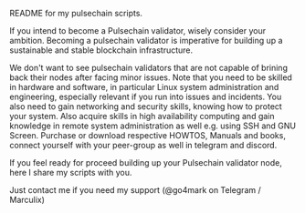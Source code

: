 README for my pulsechain scripts.

If you intend to become a Pulsechain validator, wisely consider your ambition. Becoming a pulsechain validator is imperative for building up a sustainable and stable blockchain infrastructure. 

We don't want to see pulsechain validators that are not capable of brining back their nodes after facing minor issues. Note that you need to be skilled in hardware and software, in particular Linux system administration and engineering, especially relevant if you run into issues and incidents. You also need to gain networking and security skills, knowing how to protect your system. Also acquire skills in high availability computing and gain knowledge in remote system administration as well e.g. using SSH and GNU Screen. Purchase or download respective HOWTOS, Manuals and books, connect yourself with your peer-group as well in telegram and discord.

If you feel ready for proceed building up your Pulsechain validator node, here I share my scripts with you. 

Just contact me if you need my support 
(@go4mark on Telegram / Marculix)
